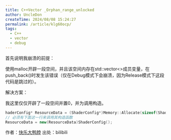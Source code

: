 ```yaml
---
title: C++Vector _Orphan_range_unlocked
author: UncleDon
createTime: 2024/08/08 15:24:27
permalink: /article/klg60ocp/
tags:
  - C++
  - vector
  - debug
---
```

首先说明我崩溃的前提：

使用malloc开辟一段空间，并且该空间内存在std::vector<>成员变量，在push_back()时发生该错误（仅在Debug模式下会崩溃，因为Release模式下这段代码是跳过的）。

解决方案：

我这里仅仅开辟了一段空间并置0，并为调用构造。 

```c++
haderConfig* ResourceData = (ShaderConfig*)Memory::Allocate(sizeof(ShaderConfig),MemoryType::eMemory_Type_Resource);
// 必须有下面这一行来调用其构造函数
ResourceData = new(ResourceData)ShaderConfig();
```

作者：[快乐大鸭脖]( https://www.bilibili.com/read/cv34594049/?spm_id_from=333.999.0.0 )    出处：bilibili
